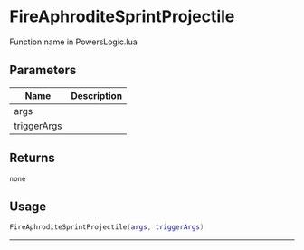 # FireAphroditeSprintProjectile

Function name in PowersLogic.lua

## Parameters

| Name        | Description |
| ----------- | ----------- |
| args        |             |
| triggerArgs |             |

## Returns

`none`

## Usage

```lua
FireAphroditeSprintProjectile(args, triggerArgs)
```

---

